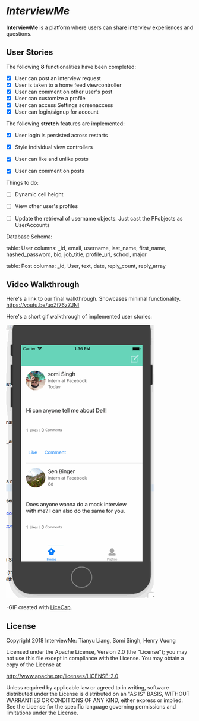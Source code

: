 # *InterviewMe*

**InterviewMe** is a platform where users can share interview experiences and questions.

## User Stories

The following **8** functionalities have been completed:

- [x] User can post an interview request
- [x] User is taken to a home feed viewcontroller
- [x] User can comment on other user's post
- [x] User can customize a profile
- [x] User can access Settings screenaccess
- [x] User can login/signup for account

The following **stretch** features are implemented:

- [x] User login is persisted across restarts
- [x] Style individual view controllers
- [x] User can like and unlike posts
- [x] User can comment on posts


Things to do:
- [ ] Dynamic cell height
- [ ] View other user's profiles
- [ ] Update the retrieval of username objects. Just cast the PFobjects as UserAccounts 



Database Schema:

table: User
columns: _id, email, username, last_name, first_name, hashed_password, bio, job_title, profile_url, school, major

table: Post
columns: _id, User, text, date, reply_count, reply_array



## Video Walkthrough

Here's a link to our final walkthrough. Showcases minimal functionality.
https://youtu.be/uoZf76zZJNI

Here's a short gif walkthrough of implemented user stories:

![InterviewMe Video Walkthrough](https://github.com/InterviewMe/interviewme/blob/master/interviewme7.gif)

-GIF created with [LiceCap](http://www.cockos.com/licecap/).


## License

Copyright 2018 InterviewMe: Tianyu Liang, Somi Singh, Henry Vuong

Licensed under the Apache License, Version 2.0 (the "License");
you may not use this file except in compliance with the License.
You may obtain a copy of the License at

http://www.apache.org/licenses/LICENSE-2.0

Unless required by applicable law or agreed to in writing, software
distributed under the License is distributed on an "AS IS" BASIS,
WITHOUT WARRANTIES OR CONDITIONS OF ANY KIND, either express or implied.
See the License for the specific language governing permissions and
limitations under the License.


